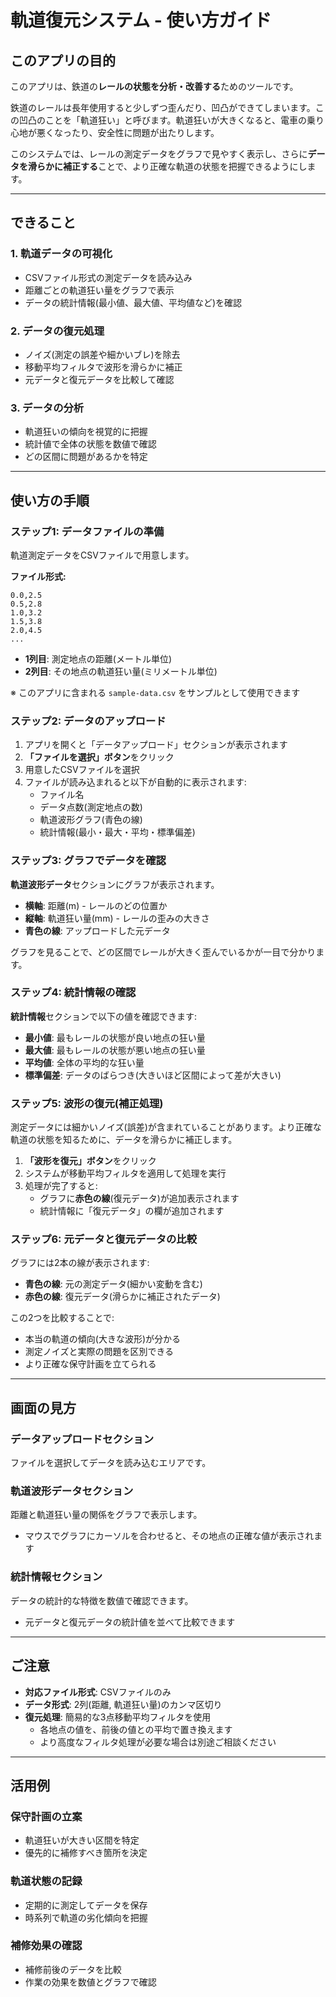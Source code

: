 # 軌道復元システム - 使い方ガイド

## このアプリの目的

このアプリは、鉄道の**レールの状態を分析・改善する**ためのツールです。

鉄道のレールは長年使用すると少しずつ歪んだり、凹凸ができてしまいます。この凹凸のことを「軌道狂い」と呼びます。軌道狂いが大きくなると、電車の乗り心地が悪くなったり、安全性に問題が出たりします。

このシステムでは、レールの測定データをグラフで見やすく表示し、さらに**データを滑らかに補正する**ことで、より正確な軌道の状態を把握できるようにします。

---

## できること

### 1. 軌道データの可視化
- CSVファイル形式の測定データを読み込み
- 距離ごとの軌道狂い量をグラフで表示
- データの統計情報(最小値、最大値、平均値など)を確認

### 2. データの復元処理
- ノイズ(測定の誤差や細かいブレ)を除去
- 移動平均フィルタで波形を滑らかに補正
- 元データと復元データを比較して確認

### 3. データの分析
- 軌道狂いの傾向を視覚的に把握
- 統計値で全体の状態を数値で確認
- どの区間に問題があるかを特定

---

## 使い方の手順

### ステップ1: データファイルの準備

軌道測定データをCSVファイルで用意します。

**ファイル形式:**
```
0.0,2.5
0.5,2.8
1.0,3.2
1.5,3.8
2.0,4.5
...
```

- **1列目**: 測定地点の距離(メートル単位)
- **2列目**: その地点の軌道狂い量(ミリメートル単位)

※ このアプリに含まれる `sample-data.csv` をサンプルとして使用できます

### ステップ2: データのアップロード

1. アプリを開くと「データアップロード」セクションが表示されます
2. **「ファイルを選択」ボタン**をクリック
3. 用意したCSVファイルを選択
4. ファイルが読み込まれると以下が自動的に表示されます:
   - ファイル名
   - データ点数(測定地点の数)
   - 軌道波形グラフ(青色の線)
   - 統計情報(最小・最大・平均・標準偏差)

### ステップ3: グラフでデータを確認

**軌道波形データ**セクションにグラフが表示されます。

- **横軸**: 距離(m) - レールのどの位置か
- **縦軸**: 軌道狂い量(mm) - レールの歪みの大きさ
- **青色の線**: アップロードした元データ

グラフを見ることで、どの区間でレールが大きく歪んでいるかが一目で分かります。

### ステップ4: 統計情報の確認

**統計情報**セクションで以下の値を確認できます:

- **最小値**: 最もレールの状態が良い地点の狂い量
- **最大値**: 最もレールの状態が悪い地点の狂い量
- **平均値**: 全体の平均的な狂い量
- **標準偏差**: データのばらつき(大きいほど区間によって差が大きい)

### ステップ5: 波形の復元(補正処理)

測定データには細かいノイズ(誤差)が含まれていることがあります。より正確な軌道の状態を知るために、データを滑らかに補正します。

1. **「波形を復元」ボタン**をクリック
2. システムが移動平均フィルタを適用して処理を実行
3. 処理が完了すると:
   - グラフに**赤色の線**(復元データ)が追加表示されます
   - 統計情報に「復元データ」の欄が追加されます

### ステップ6: 元データと復元データの比較

グラフには2本の線が表示されます:

- **青色の線**: 元の測定データ(細かい変動を含む)
- **赤色の線**: 復元データ(滑らかに補正されたデータ)

この2つを比較することで:
- 本当の軌道の傾向(大きな波形)が分かる
- 測定ノイズと実際の問題を区別できる
- より正確な保守計画を立てられる

---

## 画面の見方

### データアップロードセクション
ファイルを選択してデータを読み込むエリアです。

### 軌道波形データセクション
距離と軌道狂い量の関係をグラフで表示します。
- マウスでグラフにカーソルを合わせると、その地点の正確な値が表示されます

### 統計情報セクション
データの統計的な特徴を数値で確認できます。
- 元データと復元データの統計値を並べて比較できます

---

## ご注意

- **対応ファイル形式**: CSVファイルのみ
- **データ形式**: 2列(距離, 軌道狂い量)のカンマ区切り
- **復元処理**: 簡易的な3点移動平均フィルタを使用
  - 各地点の値を、前後の値との平均で置き換えます
  - より高度なフィルタ処理が必要な場合は別途ご相談ください

---

## 活用例

### 保守計画の立案
- 軌道狂いが大きい区間を特定
- 優先的に補修すべき箇所を決定

### 軌道状態の記録
- 定期的に測定してデータを保存
- 時系列で軌道の劣化傾向を把握

### 補修効果の確認
- 補修前後のデータを比較
- 作業の効果を数値とグラフで確認
